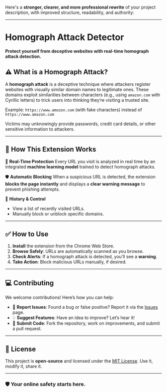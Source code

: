 Here's a **stronger, clearer, and more professional rewrite** of your project description, with improved structure, readability, and authority:

---

# Homograph Attack Detector

**Protect yourself from deceptive websites with real-time homograph attack detection.**

## ⚠️ What is a Homograph Attack?

A **homograph attack** is a deceptive technique where attackers register websites with visually similar domain names to legitimate ones. These domains exploit similarities between characters (e.g., using `аmаzon.com` with Cyrillic letters) to trick users into thinking they’re visiting a trusted site.

Example:
`https://www.amɑzon.com` (with fake characters)
instead of
`https://www.amazon.com`

Victims may unknowingly provide passwords, credit card details, or other sensitive information to attackers.

---

## 🚀 How This Extension Works

🔎 **Real-Time Protection**
Every URL you visit is analyzed in real time by an integrated **machine learning model** trained to detect homograph attacks.

🛡️ **Automatic Blocking**
When a suspicious URL is detected, the extension **blocks the page instantly** and displays a **clear warning message** to prevent phishing attempts.

📜 **History & Control**

- View a list of recently visited URLs.
- Manually block or unblock specific domains.

---

## ✅ How to Use

1. **Install** the extension from the Chrome Web Store.
2. **Browse Safely**: URLs are automatically scanned as you browse.
3. **Check Alerts**: If a homograph attack is detected, you’ll see a **warning**.
4. **Take Action**: Block malicious URLs manually, if desired.

---

## 💻 Contributing

We welcome contributions! Here’s how you can help:

- 🐞 **Report Issues**: Found a bug or false positive? Report it via the [Issues](#) page.
- 💡 **Suggest Features**: Have an idea to improve? Let’s hear it!
- 🤝 **Submit Code**: Fork the repository, work on improvements, and submit a pull request.

---

## 📄 License

This project is **open-source** and licensed under the [MIT License](LICENSE).
Use it, modify it, share it.

---

### 🛡 Your online safety starts here.
